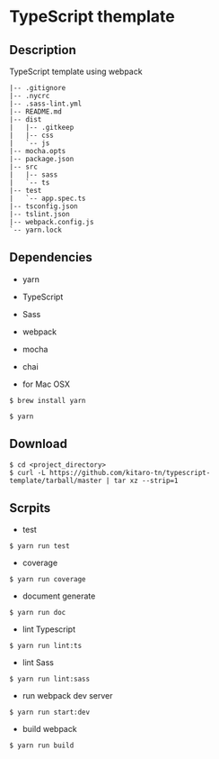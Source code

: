 # TypeScript themplate

## Description

TypeScript template using webpack

```
|-- .gitignore
|-- .nycrc
|-- .sass-lint.yml
|-- README.md
|-- dist
|   |-- .gitkeep
|   |-- css
|   `-- js
|-- mocha.opts
|-- package.json
|-- src
|   |-- sass
|   `-- ts
|-- test
|   `-- app.spec.ts
|-- tsconfig.json
|-- tslint.json
|-- webpack.config.js
`-- yarn.lock
```

## Dependencies

- yarn
- TypeScript
- Sass
- webpack
- mocha
- chai

- for Mac OSX

```
$ brew install yarn
```

```
$ yarn
```

## Download

```
$ cd <project_directory>
$ curl -L https://github.com/kitaro-tn/typescript-template/tarball/master | tar xz --strip=1
```

## Scrpits

- test

```
$ yarn run test
```

- coverage

```
$ yarn run coverage
```

- document generate

```
$ yarn run doc
```

- lint Typescript

```
$ yarn run lint:ts
```

- lint Sass

```
$ yarn run lint:sass
```

- run webpack dev server

```
$ yarn run start:dev
```

- build webpack

```
$ yarn run build
```
